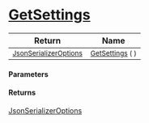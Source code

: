 # [GetSettings](./NetCoreSerializationHelper-100664134.md)



| Return | Name | 
| --- | --- | 
| <sub>[JsonSerializerOptions](https://docs.microsoft.com/en-us/dotnet/api/System.Text.Json.JsonSerializerOptions)</sub>| <sub>[GetSettings](./NetCoreSerializationHelper-100664134.md) (  )</sub>| <br>


#### Parameters

#### Returns
[JsonSerializerOptions](https://docs.microsoft.com/en-us/dotnet/api/System.Text.Json.JsonSerializerOptions)